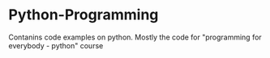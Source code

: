 # Python-Programming
Contanins code examples on python. Mostly the code for "programming for everybody - python" course
